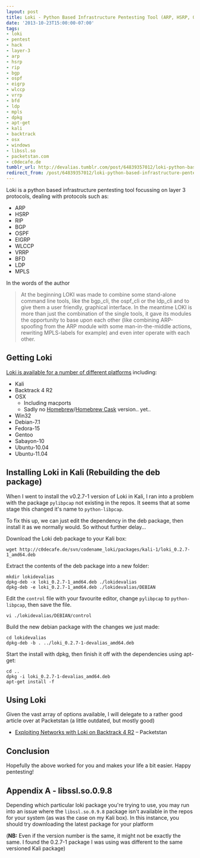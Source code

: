 ```yaml
---
layout: post
title: Loki - Python Based Infrastructure Pentesting Tool (ARP, HSRP, OSPF, etc)
date: '2013-10-23T15:00:00-07:00'
tags:
- loki
- pentest
- hack
- layer-3
- arp
- hsrp
- rip
- bgp
- ospf
- eigrp
- wlccp
- vrrp
- bfd
- ldp
- mpls
- dpkg
- apt-get
- kali
- backtrack
- osx
- windows
- libssl.so
- packetstan.com
- c0decafe.de
tumblr_url: http://devalias.tumblr.com/post/64839357012/loki-python-based-infrastructure-pentesting-tool-arp-hsr
redirect_from: /post/64839357012/loki-python-based-infrastructure-pentesting-tool-arp-hsr
---
```

Loki is a python based infrastructure pentesting tool focussing on layer 3 protocols, dealing with protocols such as:

* ARP
* HSRP
* RIP
* BGP
* OSPF
* EIGRP
* WLCCP
* VRRP
* BFD
* LDP
* MPLS

In the words of the author

> At the beginning LOKI was made to combine some stand-alone command line tools, like the bgp_cli, the ospf_cli or the ldp_cli and to give them a user friendly, graphical interface. In the meantime LOKI is more than just the combination of the single tools, it gave its modules the opportunity to base upon each other (like combining ARP-spoofing from the ARP module with some man-in-the-middle actions, rewriting MPLS-labels for example) and even inter operate with each other.

## Getting Loki

[Loki is available for a number of different platforms](https://c0decafe.de/svn/codename_loki/packages/) including:

* Kali
* Backtrack 4 R2
* OSX
  * Including macports
  * Sadly no [Homebrew](http://brew.sh/)/[Homebrew Cask](http://caskroom.io/) version.. yet..
* Win32
* Debian-7.1
* Fedora-15
* Gentoo
* Sabayon-10
* Ubuntu-10.04
* Ubuntu-11.04

## Installing Loki in Kali (Rebuilding the deb package)

When I went to install the v0.2.7-1 version of Loki in Kali, I ran into a problem with the package `pylibpcap` not existing in the repos. It seems that at some stage this changed it's name to `python-libpcap`.

To fix this up, we can just edit the dependency in the deb package, then install it as we normally would. So without further delay…

Download the Loki deb package to your Kali box:

```
wget http://c0decafe.de/svn/codename_loki/packages/kali-1/loki_0.2.7-1_amd64.deb
```

Extract the contents of the deb package into a new folder:

```
mkdir lokidevalias
dpkg-deb -x loki_0.2.7-1_amd64.deb ./lokidevalias
dpkg-deb -e loki_0.2.7-1_amd64.deb ./lokidevalias/DEBIAN
```

Edit the `control` file with your favourite editor, change `pylibpcap` to `python-libpcap`, then save the file.

```
vi ./lokidevalias/DEBIAN/control
```

Build the new debian package with the changes we just made:

```
cd lokidevalias
dpkg-deb -b . ../loki_0.2.7-1-devalias_amd64.deb
```

Start the install with dpkg, then finish it off with the dependencies using apt-get:

```
cd ..
dpkg -i loki_0.2.7-1-devalias_amd64.deb
apt-get install -f
```

## Using Loki

Given the vast array of options available, I will delegate to a rather good article over at Packetstan (a little outdated, but mostly good)

* [Exploiting Networks with Loki on Backtrack 4 R2](http://www.packetstan.com/2011/02/running-loki-on-backtrack-4-r2.html) – Packetstan

## Conclusion

Hopefully the above worked for you and makes your life a bit easier. Happy pentesting!

## Appendix A - libssl.so.0.9.8

Depending which particular loki package you're trying to use, you may run into an issue where the `libssl.so.0.9.8` package isn't available in the repos for your system (as was the case on my Kali box). In this instance, you should try downloading the latest package for your platform

(**NB:** Even if the version number is the same, it might not be exactly the same. I found the 0.2.7-1 package I was using was different to the same versioned Kali package)
